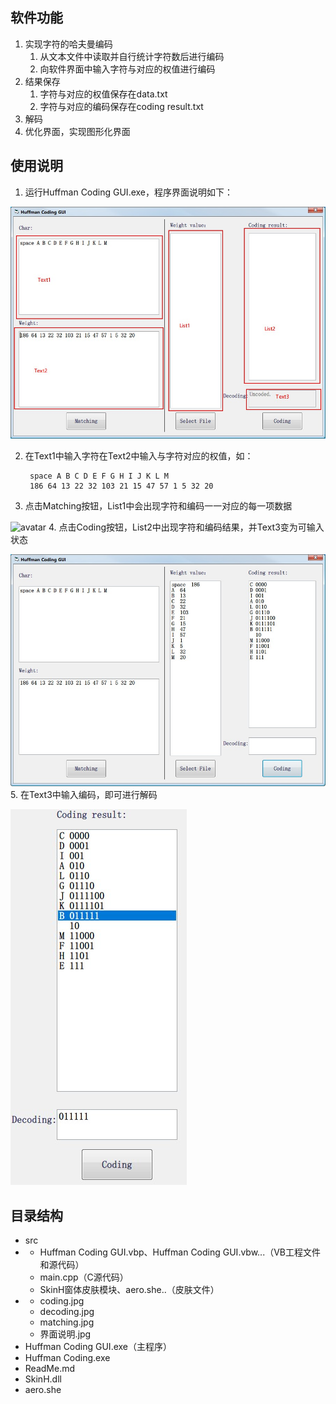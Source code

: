 ## 软件功能

1.  实现字符的哈夫曼编码
	1. 从文本文件中读取并自行统计字符数后进行编码
	2. 向软件界面中输入字符与对应的权值进行编码
2. 结果保存
   1. 字符与对应的权值保存在data.txt
   2. 字符与对应的编码保存在coding result.txt
3. 解码
4. 优化界面，实现图形化界面

## 使用说明

1. 运行Huffman Coding GUI.exe，程序界面说明如下：

![avatar](./pic/界面说明.jpg)

2. 在Text1中输入字符在Text2中输入与字符对应的权值，如：

		space A B C D E F G H I J K L M
		186 64 13 22 32 103 21 15 47 57 1 5 32 20

3. 点击Matching按钮，List1中会出现字符和编码一一对应的每一项数据

![avatar](https://www.miaomiaoloveduidui.cn/wp-content/uploads/2020/02/界面说明.jpg)
4. 点击Coding按钮，List2中出现字符和编码结果，并Text3变为可输入状态

![avatar](./pic/coding.jpg)
5. 在Text3中输入编码，即可进行解码

![avatar](./pic/decoding.jpg)


## 目录结构

- src
- - Huffman Coding GUI.vbp、Huffman Coding GUI.vbw...（VB工程文件和源代码）
  - main.cpp（C源代码）
  - SkinH窗体皮肤模块、aero.she..（皮肤文件）
- - coding.jpg
   - decoding.jpg
   - matching.jpg
   - 界面说明.jpg
- Huffman Coding GUI.exe（主程序）
- Huffman Coding.exe
- ReadMe.md
- SkinH.dll
- aero.she
